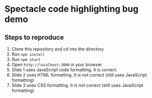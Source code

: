 # Spectacle code highlighting bug demo

## Steps to reproduce

1. Clone this repository and cd into the directory
2. Run `npm install`
3. Run `npm start`
4. Open `http://localhost:3000` in your browser
5. Slide 1 uses JavaScript code formatting. It is correct.
6. Slide 2 uses HTML formatting. It is not correct (still uses JavaScript formatting)
7. Slide 3 uses CSS formatting. It is not correct (still uses JavaScript formatting)
